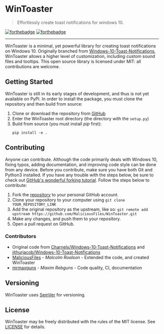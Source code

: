 # WinToaster

> Effortlessly create toast notifications for windows 10.

[![forthebadge](https://forthebadge.com/images/badges/made-with-python.svg)](https://forthebadge.com)
[![forthebadge](https://forthebadge.com/images/badges/open-source.svg)](https://forthebadge.com)

***

WinToaster is a minimal, yet powerful library for creating toast notifications
on Windows 10. Originally branched from
[Windows-10-Toast-Notifications](https://github.com/jithurjacob/Windows-10-Toast-Notifications),
WinToaster allows a higher level of customization, including custom sound files
and tooltips. This open source library is licensed under MIT: all contributions
are welcome.

## Getting Started

WinToaster is still in its early stages of development, and thus is not yet
available on PyPI. In order to install the package, you must clone the
repository and then build from source:

1.  Clone or download the repository from
    [GitHub](https://github.com/MaliciousFiles/WinToaster/)
2.  Enter the WinToaster root directory (the directory with the `setup.py`)
3.  Build from source (you must install *pip* first):
    ```
    pip install -e .
    ```

## Contributing

Anyone can contribute. Although the code primarily deals with Windows 10,
fixing typos, adding documentation, and improving code style can be done from
any device. Before you contribute, make sure you have both Git and Python3
installed. If you have any trouble with the steps below, be sure to check out
[GitHub's wonderful forking tutorial](https://docs.github.com/en/enterprise-server@2.20/github/getting-started-with-github/fork-a-repo).
Follow the steps below to contribute:

1.  Fork the [repository](https://github.com/MaliciousFiles/WinToaster/) to your
    personal GitHub account.
2.  Clone your repository to your computer using
    `git clone YOUR_REPOSITORY_LINK`
3.  Add the original repository as the upstream, like so:
    `git remote add upstream https://github.com/MaliciousFiles/WinToaster.git`
4.  Make any changes, and push them to your repository.
5.  Open a pull request on GitHub.

### Contributors

-   Original code from
    [Charnelx/Windows-10-Toast-Notifications](https://github.com/Charnelx/Windows-10-Toast-Notifications)
    and
    [jithurjacob/Windows-10-Toast-Notifications](https://github.com/jithurjacob/Windows-10-Toast-Notifications)
-   [MaliciousFiles](https://github.com/MaliciousFiles) - *Malcolm Roalson* -
    Extended the code, and created WinToaster
-   [mrmaxguns](https://github.com/mrmaxguns) - *Maxim Rebguns* - Code quality,
    CI, documentation

## Versioning

WinToaster uses [SemVer](https://semver.org/) for versioning.

## License

WinToaster may be freely distributed with the rules of the MIT license. See
[LICENSE](LICENSE) for details.
